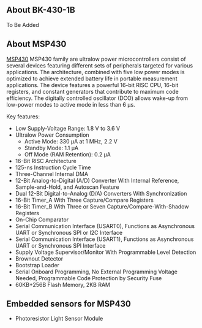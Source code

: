 ## About BK-430-1B
To Be Added

## About MSP430
[MSP430](https://www.ti.com/lit/gpn/msp430f169)  MSP430 family are ultralow power microcontrollers consist of several devices featuring different sets of peripherals targeted for various applications. The architecture, combined with five low power modes is optimized to achieve extended battery life in portable measurement applications. The device features a powerful 16-bit RISC CPU, 16-bit registers, and constant generators that contribute to maximum code efficiency. The digitally controlled oscillator (DCO) allows wake-up from low-power modes to active mode in less than 6 μs.

Key features:
- Low Supply-Voltage Range: 1.8 V to 3.6 V
- Ultralow Power Consumption 
    -  Active Mode: 330 μA at 1 MHz, 2.2 V 
    -  Standby Mode: 1.1 μA 
    -  Off Mode (RAM Retention): 0.2 μA
- 16-Bit RISC Architecture
- 125-ns Instruction Cycle Time
- Three-Channel Internal DMA
- 12-Bit Analog-to-Digital (A/D) Converter With Internal Reference, Sample-and-Hold, and Autoscan Feature   
- Dual 12-Bit Digital-to-Analog (D/A) Converters With Synchronization
- 16-Bit Timer_A With Three Capture/Compare Registers
- 16-Bit Timer_B With Three or Seven Capture/Compare-With-Shadow Registers
- On-Chip Comparator
- Serial Communication Interface (USART0), Functions as Asynchronous UART or Synchronous SPI or I2C Interface
- Serial Communication Interface (USART1), Functions as Asynchronous UART or Synchronous SPI Interface
- Supply Voltage Supervisor/Monitor With Programmable Level Detection
- Brownout Detector 
- Bootstrap Loader
- Serial Onboard Programming, No External Programming Voltage Needed, Programmable Code Protection by Security Fuse
- 60KB+256B Flash Memory, 2KB RAM

## Embedded sensors for MSP430
- Photoresistor Light Sensor Module
